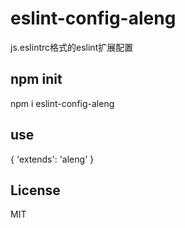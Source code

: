 # eslint-config-aleng
js.eslintrc格式的eslint扩展配置

## npm init
npm i eslint-config-aleng

## use
{
  'extends': 'aleng'
}

## License
MIT
